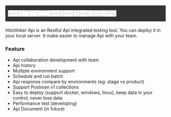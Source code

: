 # <div style="background:#333; line-height:50px; padding-left: 8px"><img src='client/public/hitchhiker-title.svg' height='20'><div>

Hitchhiker Api is an Restful Api integrated testing tool. You can deploy it in your local server. It make easier to manage Api with your team.

### Feature
* Api collaboration development with team
* Api history
* Multiple environment support
* Schedule and run batch
* Api response compare by environments (eg: stage vs product)
* Support Postman v1 collections
* Easy to deploy (support docker, windows, linux), keep data in your control, never lose data
* Performance test (developing)
* Api Document (in future)

